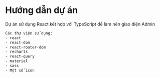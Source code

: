 # Hướng dẫn dự án

Dự án sử dụng React kết hợp với TypeScript để làm nên giao diện Admin

```txt
Các thư viện sử dụng:
- react
- react-dom
- react-router-dom
- recharts
- react-query
- material
- sass
- Một số icon
```